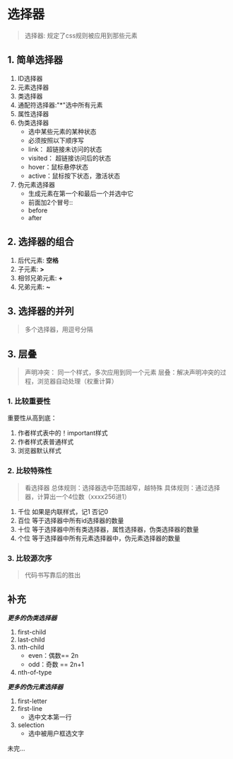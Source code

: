 # 选择器

> 选择器: 规定了css规则被应用到那些元素

## 1. 简单选择器

1. ID选择器
2. 元素选择器
3. 类选择器
4. 通配符选择器:"*"选中所有元素
5. 属性选择器
6. 伪类选择器
   - 选中某些元素的某种状态
   - 必须按照以下顺序写
   - link： 超链接未访问的状态
   - visited： 超链接访问后的状态
   - hover：鼠标悬停状态
   - active：鼠标按下状态，激活状态
7. 伪元素选择器
   - 生成元素在第一个和最后一个并选中它
   - 前面加2个冒号::
   - before
   - after

## 2. 选择器的组合

1. 后代元素:  **空格**
2. 子元素:  **>**
3. 相邻兄弟元素:  **+**
4. 兄弟元素:  **~**

## 3. 选择器的并列

> 多个选择器，用逗号分隔

## 3.  层叠

> 声明冲突： 同一个样式，多次应用到同一个元素
> 层叠：解决声明冲突的过程，浏览器自动处理（权重计算）

### 1. 比较重要性

重要性从高到底：
1. 作者样式表中的！important样式
2. 作者样式表普通样式
3. 浏览器默认样式

### 2. 比较特殊性

> 看选择器
> 总体规则：选择器选中范围越窄，越特殊
> 具体规则：通过选择器，计算出一个4位数（xxxx256进1）

1. 千位 如果是内联样式，记1 否记0
2. 百位 等于选择器中所有id选择器的数量
3. 十位 等于选择器中所有类选择器，属性选择器，伪类选择器的数量
4. 个位 等于选择器中所有元素选择器中，伪元素选择器的数量

### 3. 比较源次序

> 代码书写靠后的胜出

## 补充

***更多的伪类选择器***

1. first-child
2. last-child
3. nth-child
   - even：偶数== 2n
   - odd：奇数 == 2n+1
4. nth-of-type

***更多的伪元素选择器***

1. first-letter
2. first-line
   - 选中文本第一行
3. selection
   - 选中被用户框选文字

未完...